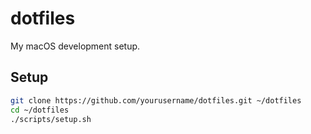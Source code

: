 # dotfiles

My macOS development setup.

## Setup

```bash
git clone https://github.com/yourusername/dotfiles.git ~/dotfiles
cd ~/dotfiles
./scripts/setup.sh
```
